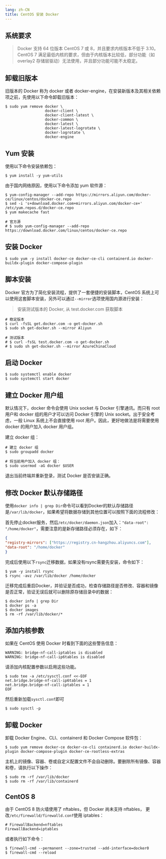 ```yaml
---
lang: zh-CN
title: CentOS 安装 Docker
---
```


## 系统要求
> Docker 支持 64 位版本 CentOS 7 或 8，并且要求内核版本不低于 3.10。 CentOS 7 满足最低内核的要求，但由于内核版本比较低，部分功能（如 overlay2 存储层驱动）无法使用，并且部分功能可能不太稳定。


## 卸载旧版本
旧版本的 Docker 称为 docker 或者 docker-engine，在安装新版本及其相关依赖项之前，先使用以下命令卸载旧版本：

```shell
$ sudo yum remove docker \
                  docker-client \
                  docker-client-latest \
                  docker-common \
                  docker-latest \
                  docker-latest-logrotate \
                  docker-logrotate \
                  docker-engine
```

## Yum 安装
使用以下命令安装依赖包：
```shell
$ yum install -y yum-utils
```

由于国内网络原因，使用以下命令添加 yum 软件源：
```shell
$ yum-config-manager --add-repo https://mirrors.aliyun.com/docker-ce/linux/centos/docker-ce.repo
$ sed -i 's+download.docker.com+mirrors.aliyun.com/docker-ce+' /etc/yum.repos.d/docker-ce.repo
$ yum makecache fast

# 官方源
# $ sudo yum-config-manager --add-repo https://download.docker.com/linux/centos/docker-ce.repo
```

## 安装 Docker
```shell
$ sudo yum -y install docker-ce docker-ce-cli containerd.io docker-buildx-plugin docker-compose-plugin
```



## 脚本安装
Docker 官方为了简化安装流程，提供了一套便捷的安装脚本，CentOS 系统上可以使用这套脚本安装，另外可以通过`--mirror`选项使用国内源进行安装：
> 安装测试版本的 Docker, 从 test.docker.com 获取脚本
```shell
# 稳定版本
$ curl -fsSL get.docker.com -o get-docker.sh
$ sudo sh get-docker.sh --mirror Aliyun

# 测试版本
# $ curl -fsSL test.docker.com -o get-docker.sh
# $ sudo sh get-docker.sh --mirror AzureChinaCloud
```


## 启动 Docker
```shell
$ sudo systemctl enable docker
$ sudo systemctl start docker
```

## 建立 Docker 用户组
默认情况下，docker 命令会使用 Unix socket 与 Docker 引擎通讯。而只有 root 用户和 docker 组的用户才可以访问 Docker 引擎的 Unix socket。出于安全考虑，一般 Linux 系统上不会直接使用 root 用户。因此，更好地做法是将需要使用 docker 的用户加入 docker 用户组。

建立 docker 组：
```shell
# 建立 docker 组
$ sudo groupadd docker

# 将当前用户加入 docker 组：
$ sudo usermod -aG docker $USER
```
退出当前终端并重新登录，测试 Docker 是否安装正确。

## 修改 Docker 默认存储路径
使用`docker info | grep Dir`命令可以看到Docker的默认存储路径是`/var/lib/docker`，如果希望将数据存储到其他位置可以按照下面的流程修改：


首先停止docker服务，然后`/etc/docker/daemon.json`加入：`"data-root": "/home/docker"`，需要注意的是新存储路径必须存在，如下：

```json
{  
"registry-mirrors": ["https://registry.cn-hangzhou.aliyuncs.com"],
"data-root": "/home/docker"  
}
```
完成后使用以下`rsync`迁移数据，如果没有rsync需要先安装，命令如下：
```shell
$ yum -y install rsync
$ rsync -avz /var/lib/docker /home/docker
```

迁移完成后重启Docker，并验证是否成功，检查存储路径是否修改、容器和镜像是否正常，验证无误后就可以删除原存储目录中的数据：
```shell
$ docker info | grep Dir
$ docker ps -a
$ docker images
$ rm -rf /var/lib/docker/*
```

## 添加内核参数
如果在 CentOS 使用 Docker 时看到下面的这些警告信息：
```shell
WARNING: bridge-nf-call-iptables is disabled
WARNING: bridge-nf-call-ip6tables is disabled
```
请添加内核配置参数以启用这些功能。
```shell
$ sudo tee -a /etc/sysctl.conf <<-EOF
net.bridge.bridge-nf-call-ip6tables = 1
net.bridge.bridge-nf-call-iptables = 1
EOF
```
然后重新加载`sysctl.conf`即可
```shell
$ sudo sysctl -p
```

## 卸载 Docker
卸载 Docker Engine、CLI、containerd 和 Docker Compose 软件包：
```shell
$ sudo yum remove docker-ce docker-ce-cli containerd.io docker-buildx-plugin docker-compose-plugin docker-ce-rootless-extras
```
主机上的镜像、容器、卷或自定义配置文件不会自动删除。要删除所有镜像、容器和卷，请执行以下操作：
```shell
$ sudo rm -rf /var/lib/docker
$ sudo rm -rf /var/lib/containerd
```


## CentOS 8
由于 CentOS 8 防火墙使用了 nftables，但 Docker 尚未支持 nftables， 更改`/etc/firewalld/firewalld.conf`使用 iptables：
```shell
# FirewallBackend=nftables
FirewallBackend=iptables
```
或者执行如下命令：
```shell
$ firewall-cmd --permanent --zone=trusted --add-interface=docker0
$ firewall-cmd --reload
```